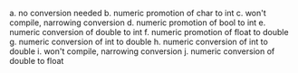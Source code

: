 a. no conversion needed
b. numeric promotion of char to int
c. won't compile, narrowing conversion
d. numeric promotion of bool to int
e. numeric conversion of double to int
f. numeric promotion of float to double
g. numeric conversion of int to double
h. numeric conversion of int to double
i. won't compile, narrowing conversion
j. numeric conversion of double to float

